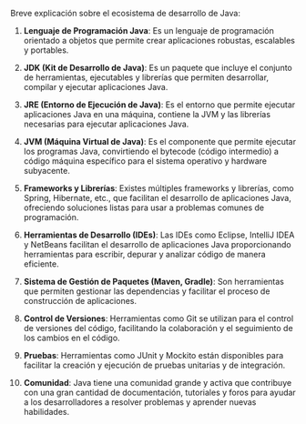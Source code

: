 Breve explicación sobre el ecosistema de desarrollo de Java:

1. **Lenguaje de Programación Java**: Es un lenguaje de programación orientado a objetos que permite crear aplicaciones robustas, escalables y portables.

2. **JDK (Kit de Desarrollo de Java)**: Es un paquete que incluye el conjunto de herramientas, ejecutables y librerías que permiten desarrollar, compilar y ejecutar aplicaciones Java.

3. **JRE (Entorno de Ejecución de Java)**: Es el entorno que permite ejecutar aplicaciones Java en una máquina, contiene la JVM y las librerías necesarias para ejecutar aplicaciones Java.

4. **JVM (Máquina Virtual de Java)**: Es el componente que permite ejecutar los programas Java, convirtiendo el bytecode (código intermedio) a código máquina específico para el sistema operativo y hardware subyacente.

5. **Frameworks y Librerías**: Existes múltiples frameworks y librerías, como Spring, Hibernate, etc., que facilitan el desarrollo de aplicaciones Java, ofreciendo soluciones listas para usar a problemas comunes de programación.

6. **Herramientas de Desarrollo (IDEs)**: Las IDEs como Eclipse, IntelliJ IDEA y NetBeans facilitan el desarrollo de aplicaciones Java proporcionando herramientas para escribir, depurar y analizar código de manera eficiente.

7. **Sistema de Gestión de Paquetes (Maven, Gradle)**: Son herramientas que permiten gestionar las dependencias y facilitar el proceso de construcción de aplicaciones.

8. **Control de Versiones**: Herramientas como Git se utilizan para el control de versiones del código, facilitando la colaboración y el seguimiento de los cambios en el código.

9. **Pruebas**: Herramientas como JUnit y Mockito están disponibles para facilitar la creación y ejecución de pruebas unitarias y de integración.

10. **Comunidad**: Java tiene una comunidad grande y activa que contribuye con una gran cantidad de documentación, tutoriales y foros para ayudar a los desarrolladores a resolver problemas y aprender nuevas habilidades.
